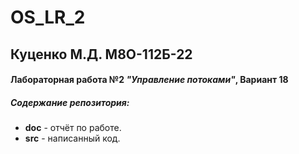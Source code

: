 # OS_LR_2

## Куценко М.Д. М8О-112Б-22 
#### Лабораторная работа №2 _"Управление потоками"_, Вариант 18
##### Содержание репозитория:
- **doc** - отчёт по работе.
- **src** - написанный код.